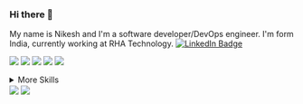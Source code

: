 ### Hi there 👋



My name is Nikesh and I'm a software developer/DevOps engineer. I'm form India, currently working at RHA Technology. 
[![LinkedIn Badge](https://img.shields.io/badge/LinkedIn-Profile-informational?style=flat&logo=linkedin&logoColor=white&color=0D76A8)](https://www.linkedin.com/in/nikesh-sharma/)





![](https://img.shields.io/badge/Code-Angular-informational?style=flat&logo=angular&logoColor=white&color=f3b745)
![](https://img.shields.io/badge/Code-Ionic-informational?style=flat&logo=ionic&logoColor=white&color=f3b745)
![](https://img.shields.io/badge/Code-JavaScript-informational?style=flat&logo=JavaScript&logoColor=white&color=f3b745)
![](https://img.shields.io/badge/Code-TypeScript-informational?style=flat&logo=TypeScript&logoColor=white&color=f3b745)
![](https://img.shields.io/badge/Code-MongoDB-informational?style=flat&logo=MongoDB&logoColor=white&color=f3b745)


<details>
<summary>More Skills</summary>
<br>

![](https://img.shields.io/badge/UI/UX-Web/Product/Mobile-informational?style=flat&logoColor=white&color=f3b745)
![](https://img.shields.io/badge/Style-CSS-informational?style=flat&logo=css3&logoColor=white&color=f3b745)
![](https://img.shields.io/badge/Style-Sass-informational?style=flat&logo=Sass&logoColor=white&color=f3b745)
.....
</details>

<img align="center" src="https://github-readme-stats.vercel.app/api?username=singhnikesh&show_icons=true&theme=tokyonight" />
<img align="center" src="https://github-readme-stats.herokuapp.com/?user=singhnikesh&theme=tokyonight" />
